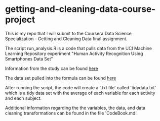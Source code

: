 # getting-and-cleaning-data-course-project
This is my repo that I will submit to the Coursera Data Science Specialization - Getting and Cleaning Data final assignment.

The script run_analysis.R is a code that pulls data from the UCI Machine Learning Repository experiment "Human Activity Recognition Using Smartphones Data Set"

Information from the study can be found [here](http://archive.ics.uci.edu/ml/datasets/Human+Activity+Recognition+Using+Smartphones)

The data set pulled into the formula can be found [here](https://d396qusza40orc.cloudfront.net/getdata%2Fprojectfiles%2FUCI%20HAR%20Dataset.zip) 

After running the script, the code will  create a '.txt file' called 'tidydata.txt' which is a tidy data set with the average of each variable for each activity and each subject.

Additional information regarding the the variables, the data, and data cleaning transformations can be found in the file 'CodeBook.md'.
